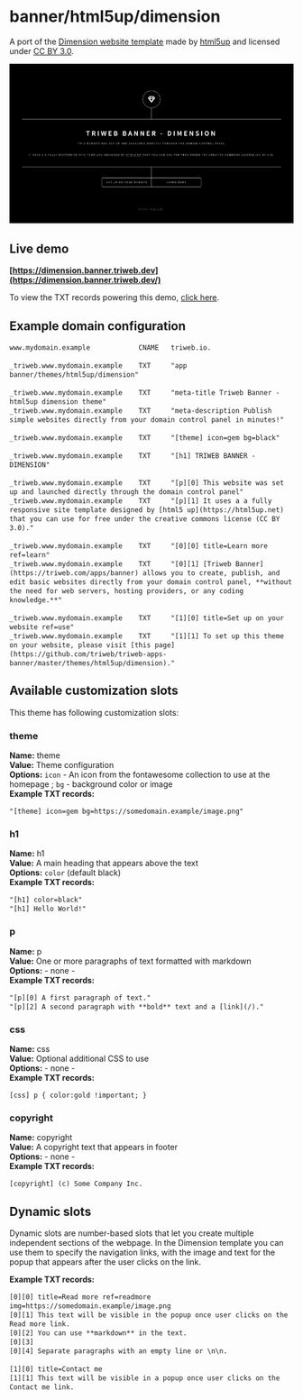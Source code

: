 # banner/html5up/dimension

A port of the [Dimension website template](https://html5up.net/dimension) made by [html5up](https://html5up.net/) and licensed under [CC BY 3.0](https://html5up.net/license).

![banner/html5up/dimension](preview.png)

## Live demo

**[https://dimension.banner.triweb.dev](https://dimension.banner.triweb.dev/)**

To view the TXT records powering this demo, [click here](https://mxtoolbox.com/SuperTool.aspx?action=txt%3a_triweb.dimension.banner.triweb.dev&run=toolpage).

## Example domain configuration

```
www.mydomain.example            CNAME   triweb.io.

_triweb.www.mydomain.example    TXT     "app banner/themes/html5up/dimension"

_triweb.www.mydomain.example    TXT     "meta-title Triweb Banner - html5up dimension theme"
_triweb.www.mydomain.example    TXT     "meta-description Publish simple websites directly from your domain control panel in minutes!"

_triweb.www.mydomain.example    TXT     "[theme] icon=gem bg=black"

_triweb.www.mydomain.example    TXT     "[h1] TRIWEB BANNER - DIMENSION"

_triweb.www.mydomain.example    TXT     "[p][0] This website was set up and launched directly through the domain control panel"
_triweb.www.mydomain.example    TXT     "[p][1] It uses a a fully responsive site template designed by [html5 up](https://html5up.net) that you can use for free under the creative commons license (CC BY 3.0)."

_triweb.www.mydomain.example    TXT     "[0][0] title=Learn more ref=learn"
_triweb.www.mydomain.example    TXT     "[0][1] [Triweb Banner](https://triweb.com/apps/banner) allows you to create, publish, and edit basic websites directly from your domain control panel, **without the need for web servers, hosting providers, or any coding knowledge.**"

_triweb.www.mydomain.example    TXT     "[1][0] title=Set up on your website ref=use"
_triweb.www.mydomain.example    TXT     "[1][1] To set up this theme on your website, please visit [this page](https://github.com/triweb/triweb-apps-banner/master/themes/html5up/dimension)."

```

## Available customization slots

This theme has following customization slots:

### theme

**Name:**       theme<br/>
**Value:**      Theme configuration<br/>
**Options:**    `icon` - An icon from the fontawesome collection to use at the homepage ; `bg` - background color or image<br/>
**Example TXT records:**
```
"[theme] icon=gem bg=https://somedomain.example/image.png"
```


### h1

**Name:**       h1<br/>
**Value:**      A main heading that appears above the text<br/>
**Options:**    `color` (default black)<br/>
**Example TXT records:**
```
"[h1] color=black"
"[h1] Hello World!"
```

### p

**Name:**       p<br/>
**Value:**      One or more paragraphs of text formatted with markdown<br/>
**Options:**    - none -<br/>
**Example TXT records:**
```
"[p][0] A first paragraph of text."
"[p][2] A second paragraph with **bold** text and a [link](/)."
```

### css

**Name:**       css<br/>
**Value:**      Optional additional CSS to use<br/>
**Options:**    - none -<br/>
**Example TXT records:**

```
[css] p { color:gold !important; }
```

### copyright

**Name:**       copyright<br/>
**Value:**      A copyright text that appears in footer<br/>
**Options:**    - none -<br/>
**Example TXT records:**
```
[copyright] (c) Some Company Inc.
```

## Dynamic slots

Dynamic slots are number-based slots that let you create multiple independent sections of the webpage. 
In the Dimension template you can use them to specify the navigation links, with the image and text for the popup that appears after the user clicks on the link.

**Example TXT records:**

```
[0][0] title=Read more ref=readmore img=https://somedomain.example/image.png
[0][1] This text will be visible in the popup once user clicks on the Read more link.
[0][2] You can use **markdown** in the text.
[0][3]
[0][4] Separate paragraphs with an empty line or \n\n. 

[1][0] title=Contact me
[1][1] This text will be visible in a popup once user clicks on the Contact me link.   
```

